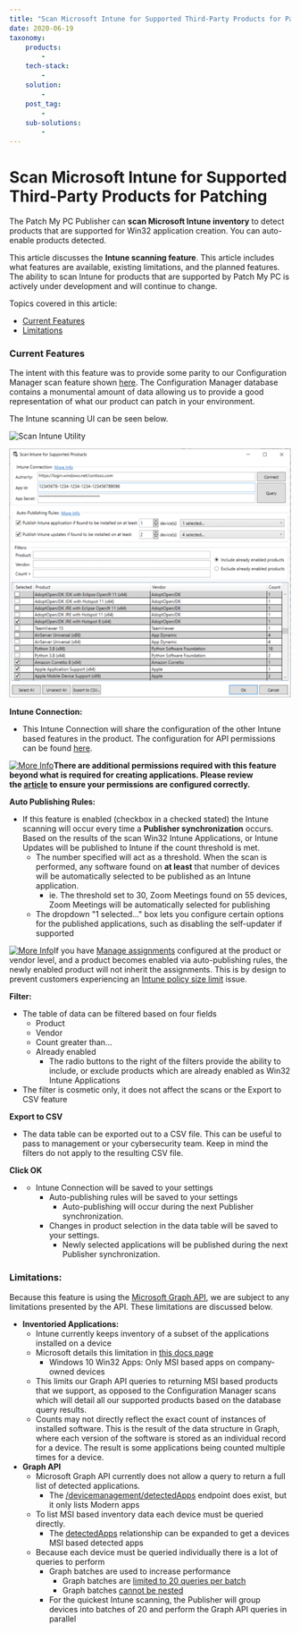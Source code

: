 ```yaml
---
title: "Scan Microsoft Intune for Supported Third-Party Products for Patching"
date: 2020-06-19
taxonomy:
    products:
        - 
    tech-stack:
        - 
    solution:
        - 
    post_tag:
        - 
    sub-solutions:
        - 
---
```


# Scan Microsoft Intune for Supported Third-Party Products for Patching

The Patch My PC Publisher can **scan Microsoft Intune inventory** to detect products that are supported for Win32 application creation. You can auto-enable products detected.

This article discusses the **Intune scanning feature**. This article includes what features are available, existing limitations, and the planned features. The ability to scan Intune for products that are supported by Patch My PC is actively under development and will continue to change.

Topics covered in this article:

- [Current Features](#CurrentFeatures)
- [Limitations](#Limitations)

### Current Features

The intent with this feature was to provide some parity to our Configuration Manager scan feature shown [here](https://patchmypc.com/automatically-enroll-products-based-on-sccm-inventory-scans). The Configuration Manager database contains a monumental amount of data allowing us to provide a good representation of what our product can patch in your environment.

The Intune scanning UI can be seen below.

![Scan Intune Utility](images/ScanIntune1.png)

![](../../_images/ScanIntune.png)

**Intune Connection:**

- This Intune Connection will share the configuration of the other Intune based features in the product. The configuration for API permissions can be found [here](https://patchmypc.com/intune-authentication-using-azure-app-registration).

[![More Info](images/more-info-icon.svg)](https://patchmypc.com/app/uploads/2025/05/more-info-icon.svg)**There are additional permissions required with this feature beyond what is required for creating applications. Please review the [article](https://patchmypc.com/intune-authentication-using-azure-app-registration) to ensure your permissions are configured correctly.**

**Auto Publishing Rules:**

- If this feature is enabled (checkbox in a checked stated) the Intune scanning will occur every time a **Publisher synchronization** occurs. Based on the results of the scan Win32 Intune Applications, or Intune Updates will be published to Intune if the count threshold is met.
    - The number specified will act as a threshold. When the scan is performed, any software found on **at least** that number of devices will be automatically selected to be published as an Intune application.
        - ie. The threshold set to 30, Zoom Meetings found on 55 devices, Zoom Meetings will be automatically selected for publishing
    - The dropdown "1 selected..." box lets you configure certain options for the published applications, such as disabling the self-updater if supported

[![More Info](images/more-info-icon.svg)](https://patchmypc.com/app/uploads/2025/05/more-info-icon.svg)If you have [Manage assignments](https://patchmypc.com/custom-options-available-for-third-party-updates-and-applications#ManageAssignments) configured at the product or vendor level, and a product becomes enabled via auto-publishing rules, the newly enabled product will not inherit the assignments. This is by design to prevent customers experiencing an [Intune policy size limit](https://patchmypc.com/intune-policy-limit-considerations) issue.

**Filter:**

- The table of data can be filtered based on four fields
    - Product
    - Vendor
    - Count greater than...
    - Already enabled
        - The radio buttons to the right of the filters provide the ability to include, or exclude products which are already enabled as Win32 Intune Applications
- The filter is cosmetic only, it does not affect the scans or the Export to CSV feature

**Export to CSV**

- The data table can be exported out to a CSV file. This can be useful to pass to management or your cybersecurity team. Keep in mind the filters do not apply to the resulting CSV file.

**Click OK**

- - Intune Connection will be saved to your settings
    - Auto-publishing rules will be saved to your settings
        - Auto-publishing will occur during the next Publisher synchronization.
    - Changes in product selection in the data table will be saved to your settings.
        - Newly selected applications will be published during the next Publisher synchronization.

### Limitations:

Because this feature is using the [Microsoft Graph API](https://docs.microsoft.com/en-us/graph/api/resources/intune-graph-overview?view=graph-rest-1.0), we are subject to any limitations presented by the API. These limitations are discussed below.

- **Inventoried Applications:**
    - Intune currently keeps inventory of a subset of the applications installed on a device
    - Microsoft details this limitation in [this docs page](https://docs.microsoft.com/en-us/mem/intune/apps/app-discovered-apps#details-of-discovered-apps)
        - Windows 10 Win32 Apps: Only MSI based apps on company-owned devices
    - This limits our Graph API queries to returning MSI based products that we support, as opposed to the Configuration Manager scans which will detail all our supported products based on the database query results.
    - Counts may not directly reflect the exact count of instances of installed software. This is the result of the data structure in Graph, where each version of the software is stored as an individual record for a device. The result is some applications being counted multiple times for a device.
- **Graph API** 
    - Microsoft Graph API currently does not allow a query to return a full list of detected applications.
        - The [/devicemanagement/detectedApps](https://docs.microsoft.com/en-us/graph/api/intune-devices-detectedapp-list?view=graph-rest-1.0) endpoint does exist, but it only lists Modern apps
    - To list MSI based inventory data each device must be queried directly.
        - The [detectedApps](https://docs.microsoft.com/en-us/graph/api/resources/intune-devices-manageddevice?view=graph-rest-beta#relationships) relationship can be expanded to get a devices MSI based detected apps
    - Because each device must be queried individually there is a lot of queries to perform
        - Graph batches are used to increase performance
            - Graph batches are [limited to 20 queries per batch](https://docs.microsoft.com/en-us/graph/known-issues#limit-on-batch-size)
            - Graph batches [cannot be nested](https://docs.microsoft.com/en-us/graph/known-issues#no-nested-batch)
        - For the quickest Intune scanning, the Publisher will group devices into batches of 20 and perform the Graph API queries in parallel
